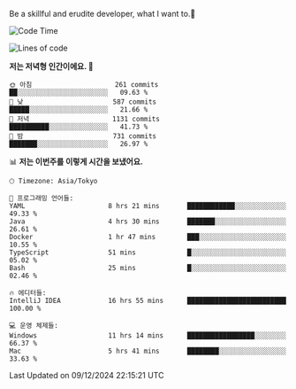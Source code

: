 Be a skillful and erudite developer, what I want to.👶

<!--START_SECTION:waka-->
![Code Time](http://img.shields.io/badge/Code%20Time-1%2C472%20hrs%2039%20mins-blue)

![Lines of code](https://img.shields.io/badge/%EC%A0%80%EB%8A%94%20%EC%97%AC%ED%83%9C%EA%B9%8C%EC%A7%80%20-918.3%20thousand%20%EC%A4%84%EC%9D%98%20%EC%BD%94%EB%93%9C%EB%A5%BC%20%EC%9E%91%EC%84%B1%ED%96%88%EC%96%B4%EC%9A%94.-blue)

**저는 저녁형 인간이에요. 🦉** 

```text
🌞 아침                     261 commits         ██░░░░░░░░░░░░░░░░░░░░░░░   09.63 % 
🌆 낮　                     587 commits         █████░░░░░░░░░░░░░░░░░░░░   21.66 % 
🌃 저녁                     1131 commits        ██████████░░░░░░░░░░░░░░░   41.73 % 
🌙 밤　                     731 commits         ███████░░░░░░░░░░░░░░░░░░   26.97 % 
```


📊 **저는 이번주를 이렇게 시간을 보냈어요.** 

```text
🕑︎ Timezone: Asia/Tokyo

💬 프로그래밍 언어들: 
YAML                     8 hrs 21 mins       ████████████░░░░░░░░░░░░░   49.33 % 
Java                     4 hrs 30 mins       ███████░░░░░░░░░░░░░░░░░░   26.61 % 
Docker                   1 hr 47 mins        ███░░░░░░░░░░░░░░░░░░░░░░   10.55 % 
TypeScript               51 mins             █░░░░░░░░░░░░░░░░░░░░░░░░   05.02 % 
Bash                     25 mins             █░░░░░░░░░░░░░░░░░░░░░░░░   02.46 % 

🔥 에디터들: 
IntelliJ IDEA            16 hrs 55 mins      █████████████████████████   100.00 % 

💻 운영 체제들: 
Windows                  11 hrs 14 mins      █████████████████░░░░░░░░   66.37 % 
Mac                      5 hrs 41 mins       ████████░░░░░░░░░░░░░░░░░   33.63 % 
```


 Last Updated on 09/12/2024 22:15:21 UTC
<!--END_SECTION:waka-->
